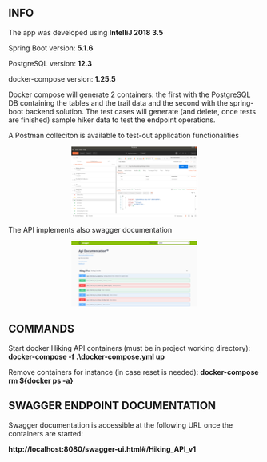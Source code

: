<h2>INFO</h2>

The app was developed using **IntelliJ 2018 3.5**

Spring Boot version: **5.1.6**

PostgreSQL version: **12.3**

docker-compose version: **1.25.5**


Docker compose will generate 2 containers: the first with the PostgreSQL DB containing the tables and the trail data and
the second with the spring-boot backend solution.
The test cases will generate (and delete, once tests are finished) sample hiker data to test the endpoint operations.

A Postman colleciton is available to test-out application functionalities

<p align="center">
<img width="50%" src="screen_2.png">
</p>

The API implements also swagger documentation

<p align="center">
<img width="50%" src="screen_1.png">
</p>

<h2>COMMANDS</h2>

Start docker Hiking API containers (must be in project working directory):
**docker-compose -f .\docker-compose.yml up**

Remove containers for instance (in case reset is needed):
**docker-compose rm ${docker ps -a}**

<h2>SWAGGER ENDPOINT DOCUMENTATION</h2>
Swagger documentation is accessible at the following URL once the containers are started:

**http://localhost:8080/swagger-ui.html#/Hiking_API_v1**
